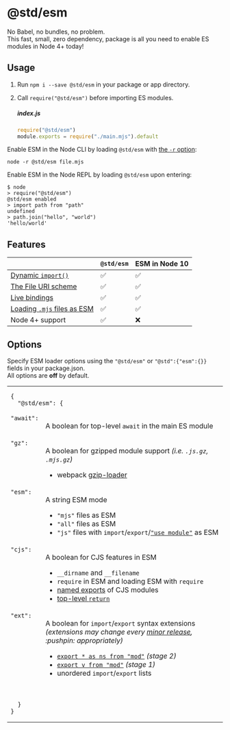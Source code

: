 # @std/esm

No Babel, no bundles, no problem.<br>
This fast, small, zero dependency, package is all you need to enable
ES modules in Node 4+ today!

Usage
---

  1. Run `npm i --save @std/esm` in your package or app directory.
  2. Call `require("@std/esm")` before importing ES modules.

     ##### index.js
     ```js
     require("@std/esm")
     module.exports = require("./main.mjs").default
     ```

Enable ESM in the Node CLI by loading `@std/esm` with [the `-r` option](https://nodejs.org/api/cli.html#cli_r_require_module):

```shell
node -r @std/esm file.mjs
```

Enable ESM in the Node REPL by loading `@std/esm` upon entering:

```shell
$ node
> require("@std/esm")
@std/esm enabled
> import path from "path"
undefined
> path.join("hello", "world")
'hello/world'
```

Features
---

| | `@std/esm` | ESM in Node 10 |
| --- | --- | --- |
| [Dynamic `import()`](https://github.com/tc39/proposal-dynamic-import) | :white_check_mark: | :white_check_mark: |
| [The File URI scheme](https://en.wikipedia.org/wiki/File_URI_scheme) | :white_check_mark: | :white_check_mark: |
| [Live bindings](https://ponyfoo.com/articles/es6-modules-in-depth#bindings-not-values) | :white_check_mark: | :white_check_mark: |
| [Loading `.mjs` files as ESM](https://github.com/nodejs/node-eps/blob/master/002-es-modules.md#32-determining-if-source-is-an-es-module) | :white_check_mark: | :white_check_mark: |
| Node 4+ support | :white_check_mark: | :x: |

Options
---

Specify ESM loader options using the `"@std/esm"` or `"@std":{"esm":{}}` fields in your package.json.<br>
All options are **off** by default.

<table>
<tr>
  <td colspan="2">
  <pre><code>{
  "@std/esm": {</code></pre>
  </td>
</tr>
<tr>
  <td valign="top"><code>"await":</code></td>
  <td><p>A boolean for top-level <code>await</code> in the main ES module</p></td>
</tr>
<tr>
  <td valign="top"><code>"gz":</code></td>
  <td>
    <p>A boolean for gzipped module support <i>(i.e. <code>.js.gz</code>, <code>.mjs.gz</code>)</i></p>
    <ul>
    <li>webpack <a href="https://webpack.js.org/loaders/gzip-loader/">gzip-loader</a></li>
    </ul>
  </td>
</tr>
<tr>
  <td valign="top"><code>"esm":</code></td>
  <td>
    <p>A string ESM mode</p>
    <ul>
    <li><code>"mjs"</code> files as ESM</li>
    <li><code>"all"</code> files as ESM</li>
    <li><code>"js"</code> files with <code>import</code>/<code>export</code>/<a href="https://github.com/tc39/proposal-modules-pragma"><code>"use module"</code></a> as ESM</li>
    </ul>
  </td>
</tr>
<tr>
  <td valign="top"><code>"cjs":</code></td>
  <td>
    <p>A boolean for CJS features in ESM</p>
    <ul>
    <li><code>__dirname</code> and <code>__filename</code></li>
    <li><code>require</code> in ESM and loading ESM with <code>require</code></li>
    <li><a href="https://ponyfoo.com/articles/es6-modules-in-depth#importing-named-exports">named exports</a> of CJS modules</li>
    <li><a href="http://stackoverflow.com/questions/28955047/why-does-a-module-level-return-statement-work-in-node-js/#28955050">top-level <code>return</code></li>
    </ul>
  </td>
</tr>
<tr>
  <td valign="top"><code>"ext":</code></td>
  <td>
    <p>A boolean for <code>import</code>/<code>export</code> syntax extensions<br>
    <i>(extensions may change every <a href="http://semver.org/">minor release</a>, :pushpin: appropriately)</i></p>
    <ul>
    <li><a href="https://github.com/tc39/proposal-export-ns-from"><code>export * as ns from "mod"</code></a> <i>(stage 2)</i></li>
    <li><a href="https://github.com/tc39/proposal-export-default-from"><code>export v from "mod"</code></a> <i>(stage 1)</i></li>
    <li>unordered <code>import</code>/<code>export</code> lists</li>
    </ul>
  </td>
</tr>
<tr>
  <td colspan="2">
  <pre><code>  }
}</code></pre>
  </td>
  </tr>
</table>
